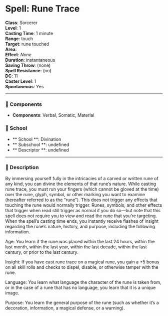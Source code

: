 
# Spell: Rune Trace
**Class**: Sorcerer  
**Level**: 1  
**Casting Time**: 1 minute  
**Range**: touch  
**Target**: rune touched  
**Area**:   
**Effect**: _None_  
**Duration**: instantaneous  
**Saving Throw**:  (none)  
**Spell Resistance**:  (no)  
**DC**: 11  
**Caster Level**: 1  
**Spontaneous**: Yes

---

### 🔮 Components
- **Components**: Verbal, Somatic, Material

### 🏫 School
- ** School **: Divination
- ** Subschool **: undefined
- ** Descriptor **: undefined
---

### 📜 Description
By immersing yourself fully in the intricacies of a carved or written rune of any kind, you can divine the elements of that rune’s nature. While casting rune trace, you must run your fingers (which cannot be gloved at the time) over the rune, glyph, symbol, or other marking you want to examine (hereafter referred to as the “rune”). This does not trigger any effects that touching the rune would normally trigger. Runes, symbols, and other effects that trigger when read still trigger as normal if you do so—but note that this spell does not require you to view and read the rune that you’re targeting. When the spell’s casting time ends, you instantly receive flashes of insight regarding the rune’s nature, history, and purpose, including the following information.

Age: You learn if the rune was placed within the last 24 hours, within the last month, within the last year, within the last decade, within the last century, or prior to the last century.

Insight: If you have cast rune trace on a magical rune, you gain a +5 bonus on all skill rolls and checks to dispel, disable, or otherwise tamper with the rune.

Language: You learn what language the character of the rune is taken from, or in the case of a rune that has no language, you learn that it is a unique image.

Purpose: You learn the general purpose of the rune (such as whether it’s a decoration, information, a magical defense, or a warning).
